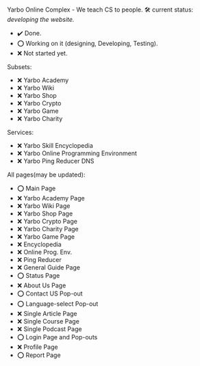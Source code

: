 Yarbo Online Complex - We teach CS to people.
🛠️ current status: *developing the website.*

- ✔️ Done.
- ⭕ Working on it (designing, Developing, Testing).
- ❌ Not started yet.

Subsets:
- ❌ Yarbo Academy
- ❌ Yarbo Wiki
- ❌ Yarbo Shop
- ❌ Yarbo Crypto
- ❌ Yarbo Game
- ❌ Yarbo Charity

Services:
- ❌ Yarbo Skill Encyclopedia
- ❌ Yarbo Online Programming Environment
- ❌ Yarbo Ping Reducer DNS

All pages(may be updated):
- ⭕ Main Page
- ❌ Yarbo Academy Page
- ❌ Yarbo Wiki Page
- ❌ Yarbo Shop Page
- ❌ Yarbo Crypto Page
- ❌ Yarbo Charity Page
- ❌ Yarbo Game Page
- ❌ Encyclopedia
- ❌ Online Prog. Env.
- ❌ Ping Reducer
- ❌ General Guide Page
- ⭕ Status Page
- ❌ About Us Page
- ⭕ Contact US Pop-out
- ⭕ Language-select Pop-out
- ❌ Single Article Page
- ❌ Single Course Page
- ❌ Single Podcast Page
- ⭕ Login Page and Pop-outs
- ❌ Profile Page
- ⭕ Report Page
 
